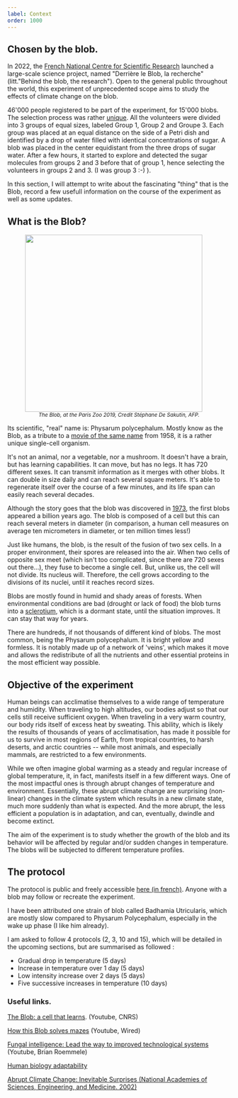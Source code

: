 ```yaml
---
label: Context
order: 1000
---
```


## Chosen by the blob.

In 2022, the [French National Centre for Scientific Research](https://en.wikipedia.org/wiki/French_National_Centre_for_Scientific_Research) launched a large-scale science project, named "Derrière le Blob, la recherche" (litt."Behind the blob, the research"). Open to the general public throughout the world, this experiment of unprecedented scope aims to study the effects of climate change on the blob.

46'000 people registered to be part of the experiment, for 15'000 blobs. The selection process was rather [unique](https://www.youtube.com/watch?v=ej3V6KuZcmU). All the volunteers were divided into 3 groups of equal sizes, labeled Group 1, Group 2 and Groupe 3. Each group was placed at an equal distance on the side of a Petri dish and identified by a drop of water filled with identical concentrations of sugar. A blob was placed in the center equidistant from the three drops of sugar water. After a few hours, it started to explore and detected the sugar molecules from groups 2 and 3 before that of group 1, hence selecting the volunteers in groups 2 and 3. (I was group 3 :-) ).

In this section, I will attempt to write about the fascinating "thing" that is the Blob, record a few usefull information on the course of the experiment as well as some updates.


## What is the Blob?

<figure>
<img src="https://github.com/viewsourc3/Chishiki/raw/main/posts/Science/Global%20Warming%20Experiment/Source/IMG/Bannerblob.png" height="400">
<figcaption><center><small><i>The Blob, at the Paris Zoo 2019, Credit Stéphane De Sakutin, AFP.</i></small></center></figcaption>
</figure>


Its scientific, "real" name is: Physarum polycephalum. Mostly know as the Blob, as a tribute to a [movie of the same name](https://www.youtube.com/watch?v=TdUsyXQ8Wrs) from 1958, it is a rather unique single-cell organism. 

It's not an animal, nor a vegetable, nor a mushroom. It doesn't have a brain, but has learning capabilities. It can move, but has no legs. It has 720 different sexes. It can transmit information as it merges with other blobs. It can double in size daily and can reach several square meters. It's able to regenerate itself over the course of a few minutes, and its life span can easily reach several decades.

Although the story goes that the blob was discovered in [1973](https://www.nytimes.com/1973/05/30/archives/blob-grows-in-dallas-housewife-is-puzzled.html), the first blobs appeared a billion years ago. The blob is composed of a cell but this can reach several meters in diameter (in comparison, a human cell measures on average ten micrometers in diameter, or ten million times less!)

Just like humans, the blob, is the result of the fusion of two sex cells. In a proper environment, their spores are released into the air. When two cells of opposite sex meet (which isn't too complicated, since there are 720 sexes out there...), they fuse to become a single cell. But, unlike us, the cell will not divide. Its nucleus will. Therefore, the cell grows according to the divisions of its nuclei, until it reaches record sizes.

Blobs are mostly found in humid and shady areas of forests. When environmental conditions are bad (drought or lack of food) the blob turns into a [sclerotium](https://en.wikipedia.org/wiki/Sclerotium), which is a dormant state, until the situation improves. It can stay that way for years.

There are hundreds, if not thousands of different kind of blobs. The most common, being the Physarum polycephalum. It is bright yellow and formless. It is notably made up of a network of 'veins', which makes it move and allows the redistribute of all the nutrients and other essential proteins in the most efficient way possible.


## Objective of the experiment

Human beings can acclimatise themselves to a wide range of temperature and humidity. When traveling to high altitudes, our bodies adjust so that our cells still receive sufficient oxygen. When traveling in a very warm country, our body rids itself of excess heat by sweating. This ability, which is likely the results of thousands of years of acclimatisation, has made it possible for us to survive in most regions of Earth, from tropical countries, to harsh deserts, and arctic countries -- while most animals, and especially mammals, are restricted to a few environments. 

While we often imagine global warming as a steady and regular increase of global temperature, it, in fact, manifests itself in a few different ways. One of the most impactful ones is through abrupt changes of temperature and environment. Essentially, these abrupt climate change are surprising (non-linear) changes in the climate system which results in a new climate state, much more suddenly than what is expected. And the more abrupt, the less efficient a population is in adaptation, and can, eventually, dwindle and become extinct.

The aim of the experiment is to study whether the growth of the blob and its behavior will be affected by regular and/or sudden changes in temperature. The blobs will be subjected to different temperature profiles. 


## The protocol

The protocol is public and freely accessible [here (in french)](https://www.cnrs.fr/en/node/6451). Anyone with a blob may follow or recreate the experiment.

I have been attributed one strain of blob called Badhamia Utricularis, which are mostly slow compared to Physarum Polycephalum, especially in the wake up phase (I like him already).

I am asked to follow 4 protocols (2, 3, 10 and 15), which will be detailed in the upcoming sections, but are summarised as followed : 
 - Gradual drop in temperature (5 days)
 - Increase in temperature over 1 day (5 days)
 - Low intensity increase over 2 days (5 days)
 - Five successive increases in temperature (10 days)



### Useful links.

[The Blob: a cell that learns](https://www.youtube.com/watch?v=Dwcx6yCdDE8). (Youtube, CNRS)

[How this Blob solves mazes](https://www.youtube.com/watch?v=7YWbY7kWesI) (Youtube, Wired)

[Fungal intelligence: Lead the way to improved technological systems](https://www.youtube.com/watch?v=7YWbY7kWesI) (Youtube, Brian Roemmele)

[Human biology adaptability](https://www2.palomar.edu/anthro/adapt/)

[Abrupt Climate Change: Inevitable Surprises (National Academies of Sciences, Engineering, and Medicine. 2002)](https://nap.nationalacademies.org/read/10136/chapter/3)